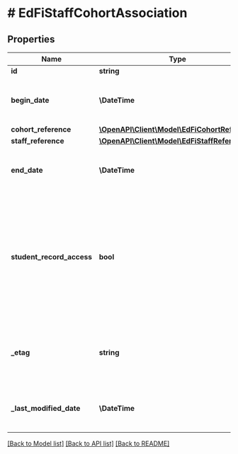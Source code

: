 # # EdFiStaffCohortAssociation

## Properties

Name | Type | Description | Notes
------------ | ------------- | ------------- | -------------
**id** | **string** |  | [optional]
**begin_date** | **\DateTime** | Start date for the association of staff to this cohort. |
**cohort_reference** | [**\OpenAPI\Client\Model\EdFiCohortReference**](EdFiCohortReference.md) |  |
**staff_reference** | [**\OpenAPI\Client\Model\EdFiStaffReference**](EdFiStaffReference.md) |  |
**end_date** | **\DateTime** | End date for the association of staff to this cohort. | [optional]
**student_record_access** | **bool** | Indicator of whether the staff has access to the student records of the cohort per district interpretation of FERPA and other privacy laws, regulations, and policies. | [optional]
**_etag** | **string** | A unique system-generated value that identifies the version of the resource. | [optional]
**_last_modified_date** | **\DateTime** | The date and time the resource was last modified. | [optional]

[[Back to Model list]](../../README.md#models) [[Back to API list]](../../README.md#endpoints) [[Back to README]](../../README.md)
